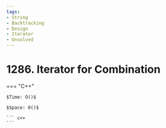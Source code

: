 ```yaml
---
tags:
- String
- Backtracking
- Design
- Iterator
- Unsolved
---
```



# 1286. Iterator for Combination

=== "C++"

    $Time: O()$

    $Space: O()$

    ``` c++
    ```
